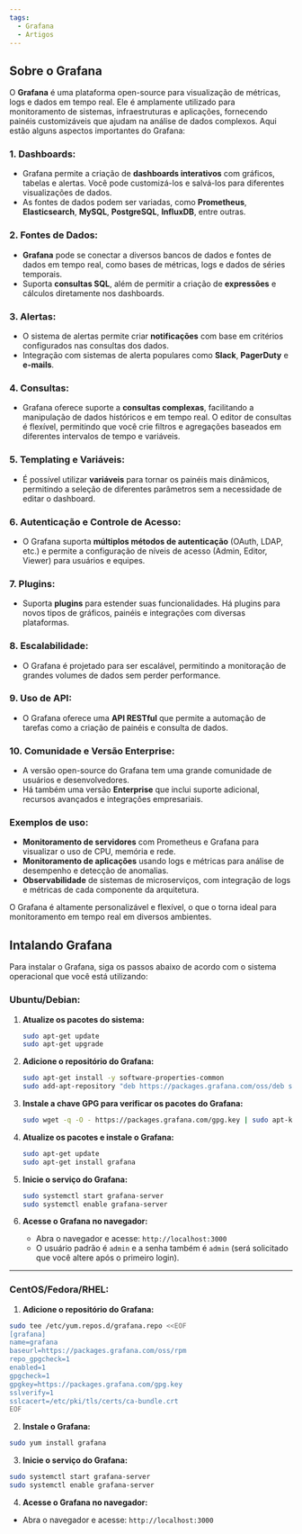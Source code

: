 ```yaml
---
tags:
  - Grafana
  - Artigos
---
```

## Sobre o Grafana

O **Grafana** é uma plataforma open-source para visualização de métricas, logs e dados em tempo real. Ele é amplamente utilizado para monitoramento de sistemas, infraestruturas e aplicações, fornecendo painéis customizáveis que ajudam na análise de dados complexos. Aqui estão alguns aspectos importantes do Grafana:

### 1. **Dashboards**:
   - Grafana permite a criação de **dashboards interativos** com gráficos, tabelas e alertas. Você pode customizá-los e salvá-los para diferentes visualizações de dados.
   - As fontes de dados podem ser variadas, como **Prometheus**, **Elasticsearch**, **MySQL**, **PostgreSQL**, **InfluxDB**, entre outras.

### 2. **Fontes de Dados**:
   - **Grafana** pode se conectar a diversos bancos de dados e fontes de dados em tempo real, como bases de métricas, logs e dados de séries temporais.
   - Suporta **consultas SQL**, além de permitir a criação de **expressões** e cálculos diretamente nos dashboards.

### 3. **Alertas**:
   - O sistema de alertas permite criar **notificações** com base em critérios configurados nas consultas dos dados.
   - Integração com sistemas de alerta populares como **Slack**, **PagerDuty** e **e-mails**.

### 4. **Consultas**:
   - Grafana oferece suporte a **consultas complexas**, facilitando a manipulação de dados históricos e em tempo real. O editor de consultas é flexível, permitindo que você crie filtros e agregações baseados em diferentes intervalos de tempo e variáveis.

### 5. **Templating e Variáveis**:
   - É possível utilizar **variáveis** para tornar os painéis mais dinâmicos, permitindo a seleção de diferentes parâmetros sem a necessidade de editar o dashboard.

### 6. **Autenticação e Controle de Acesso**:
   - O Grafana suporta **múltiplos métodos de autenticação** (OAuth, LDAP, etc.) e permite a configuração de níveis de acesso (Admin, Editor, Viewer) para usuários e equipes.

### 7. **Plugins**:
   - Suporta **plugins** para estender suas funcionalidades. Há plugins para novos tipos de gráficos, painéis e integrações com diversas plataformas.

### 8. **Escalabilidade**:
   - O Grafana é projetado para ser escalável, permitindo a monitoração de grandes volumes de dados sem perder performance.

### 9. **Uso de API**:
   - O Grafana oferece uma **API RESTful** que permite a automação de tarefas como a criação de painéis e consulta de dados.

### 10. **Comunidade e Versão Enterprise**:
   - A versão open-source do Grafana tem uma grande comunidade de usuários e desenvolvedores.
   - Há também uma versão **Enterprise** que inclui suporte adicional, recursos avançados e integrações empresariais.

### Exemplos de uso:
- **Monitoramento de servidores** com Prometheus e Grafana para visualizar o uso de CPU, memória e rede.
- **Monitoramento de aplicações** usando logs e métricas para análise de desempenho e detecção de anomalias.
- **Observabilidade** de sistemas de microserviços, com integração de logs e métricas de cada componente da arquitetura.

O Grafana é altamente personalizável e flexível, o que o torna ideal para monitoramento em tempo real em diversos ambientes.

## Intalando Grafana

Para instalar o Grafana, siga os passos abaixo de acordo com o sistema operacional que você está utilizando:

### **Ubuntu/Debian:**

1. **Atualize os pacotes do sistema:**
   ```bash
   sudo apt-get update
   sudo apt-get upgrade
   ```

2. **Adicione o repositório do Grafana:**
   ```bash
   sudo apt-get install -y software-properties-common
   sudo add-apt-repository "deb https://packages.grafana.com/oss/deb stable main"
   ```

3. **Instale a chave GPG para verificar os pacotes do Grafana:**
   ```bash
   sudo wget -q -O - https://packages.grafana.com/gpg.key | sudo apt-key add -
   ```

4. **Atualize os pacotes e instale o Grafana:**
   ```bash
   sudo apt-get update
   sudo apt-get install grafana
   ```

5. **Inicie o serviço do Grafana:**
   ```bash
   sudo systemctl start grafana-server
   sudo systemctl enable grafana-server
   ```

6. **Acesse o Grafana no navegador:**
   - Abra o navegador e acesse: `http://localhost:3000`
   - O usuário padrão é `admin` e a senha também é `admin` (será solicitado que você altere após o primeiro login).

---
### **CentOS/Fedora/RHEL:**

1. **Adicione o repositório do Grafana:**

```bash
sudo tee /etc/yum.repos.d/grafana.repo <<EOF
[grafana]
name=grafana
baseurl=https://packages.grafana.com/oss/rpm
repo_gpgcheck=1
enabled=1
gpgcheck=1
gpgkey=https://packages.grafana.com/gpg.key
sslverify=1
sslcacert=/etc/pki/tls/certs/ca-bundle.crt
EOF
```

2. **Instale o Grafana:**

```bash
sudo yum install grafana
```

3. **Inicie o serviço do Grafana:**

```bash
sudo systemctl start grafana-server
sudo systemctl enable grafana-server
```

4. **Acesse o Grafana no navegador:**
- Abra o navegador e acesse: `http://localhost:3000`